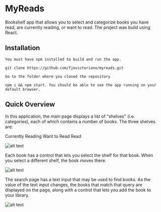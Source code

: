# MyReads

Bookshelf app that allows you to select and categorize books you have read, are currently reading, or want to read. The project was build using React.

## Installation
```
You must have npm installed to build and run the app.

git clone https://github.com/fjevictoriano/myreads.git

Go to the folder where you cloned the repository

npm i && npm start. You should be able to see the app running on your default browser. 

```

## Quick Overview

In this application, the main page displays a list of "shelves" (i.e. categories), each of which contains a number of books. The three shelves are:

Currently Reading
Want to Read
Read

![alt text](https://d17h27t6h515a5.cloudfront.net/topher/2017/May/590c0f12_react-project1-a/react-project1-a.png "main page showing the shelves")


Each book has a control that lets you select the shelf for that book. When you select a different shelf, the book moves there. 


![alt text](https://d17h27t6h515a5.cloudfront.net/topher/2017/May/590c0f26_react-project1-b/react-project1-b.png "")

The search page has a text input that may be used to find books. As the value of the text input changes, the books that match that query are displayed on the page, along with a control that lets you add the book to your library.

![alt text](https://d17h27t6h515a5.cloudfront.net/topher/2017/December/5a3c22b9_screen-shot-2017-12-21-at-1.06.59-pm/screen-shot-2017-12-21-at-1.06.59-pm.png "")
